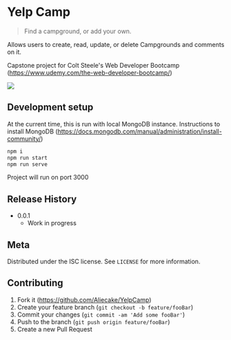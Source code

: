 # Yelp Camp
> Find a campground, or add your own.

Allows users to create, read, update, or delete Campgrounds and comments on it.

Capstone project for Colt Steele's Web Developer Bootcamp (<https://www.udemy.com/the-web-developer-bootcamp/>)

![](header.png)

## Development setup

At the current time, this is run with local MongoDB instance. Instructions to install MongoDB (<https://docs.mongodb.com/manual/administration/install-community/>)

```sh
npm i
npm run start
npm run serve
```
Project will run on port 3000



## Release History

* 0.0.1
    * Work in progress

## Meta

Distributed under the ISC license. See ``LICENSE`` for more information.

## Contributing

1. Fork it (<https://github.com/Aliecake/YelpCamp>)
2. Create your feature branch (`git checkout -b feature/fooBar`)
3. Commit your changes (`git commit -am 'Add some fooBar'`)
4. Push to the branch (`git push origin feature/fooBar`)
5. Create a new Pull Request

<!-- Markdown link & img dfn's -->
[npm-image]: https://img.shields.io/npm/v/datadog-metrics.svg?style=flat-square
[npm-url]: https://npmjs.org/package/datadog-metrics
[npm-downloads]: https://img.shields.io/npm/dm/datadog-metrics.svg?style=flat-square
[travis-image]: https://img.shields.io/travis/dbader/node-datadog-metrics/master.svg?style=flat-square
[travis-url]: https://travis-ci.org/dbader/node-datadog-metrics
[wiki]: https://github.com/Aliecake/YelpCamp/wiki